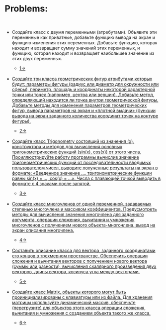 <h1>Problems:</h1>
<br>
<ul>
    <li>Создайте класс с двумя переменными (атребутами). Объявите эти переменные как приватные, добавьте функцию вывода на экран и функцию изменения этих переменных. Добавьте функцию, которая находит и возвращает сумму значений этих переменных, и функцию, которая находит и возвращает наибольшее значение из этих двух переменных.</li>
        <ul><li><a href="https://github.com/dorukme123/cpp/blob/main/problems/1.cpp">1-></li></ul>
    <br>
    <li>Создайте три класса геометрических фигур атрибутами которых будут: параметры фигуры (радиус или диаметр для окружности или сферы), периметр, площадь и координаты некоторой характерной точки или точек (например, центра или вершин). Добавьте метод, определяющий находится ли точка внутри геометрической фигуры. Добавьте методы для изменения параметров геометрических фигур, вывода параметров на экран и «плотной выдачи» (функции вывода на экран заданного количества координат точек на контуре фигуры).</li>
        <ul><li><a href="https://github.com/dorukme123/cpp/blob/main/problems/2.cpp">2-></li></ul>
    <br>
    <li>Создайте класс Trigonometry состоящий из значения (x), конструктора и методов для вычисления основных тригонометрических функций (sin(x), cos(x)) от этого числа.
        Проиллюстрируйте работу программы вычислив значение тригонометрических функций от последовательности вводимых пользователем чисел, выводите полученные результаты на экран в формате: «Введенное значение …, тригонометрические функции равны sin(x) = …, cos(x) = …». Числа с плавающей точкой выводить в формате с 4 знаками после запятой. 
    </li>
        <ul><li><a href="https://github.com/dorukme123/cpp/blob/main/problems/3.cpp">3-></li></ul>
    <br>
    <li>Создайте класс многочленов от одной переменной, задаваемых степенью многочлена и массивом коэффициентов. Предусмотреть методы для вычисления значения многочлена для заданного аргумента, операции сложения, вычитания и умножения многочленов с получением нового объекта-многочлена, вывод на экран описания многочлена.
    </li>
        <ul><li><a href="https://github.com/dorukme123/cpp/blob/main/problems/4.cpp">4-></li></ul>
    <br>
    <li>Составить описание класса для вектора, заданного координатами его концов в трехмерном пространстве. Обеспечить операции сложения и вычитания векторов с получением нового вектора (суммы или разности), вычисления скалярного произведения двух векторов, длины вектора, косинуса угла между векторами.
    </li>
        <ul><li><a href="https://github.com/dorukme123/cpp/blob/main/problems/5.cpp">5-></li></ul>
    <br>
    <li>Создайте класс Matrix, объекты которого могут быть проинициализированы с клавиатуры или из файла. Для хранения матрицы используйте динамический массив, обеспечьте (перегрузите) для объектов этого класса операции сложения, вычитания и умножения с созданием объекта такого же класса. 
    </li>
        <ul><li><a href="https://github.com/dorukme123/cpp/blob/main/problems/6.cpp">6-></li></ul>
    <br>

</ul>
